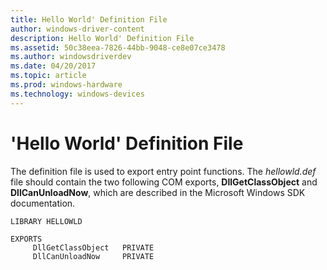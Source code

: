 ```yaml
---
title: Hello World' Definition File
author: windows-driver-content
description: Hello World' Definition File
ms.assetid: 50c38eea-7826-44bb-9048-ce8e07ce3478
ms.author: windowsdriverdev
ms.date: 04/20/2017
ms.topic: article
ms.prod: windows-hardware
ms.technology: windows-devices
---
```


# 'Hello World' Definition File





The definition file is used to export entry point functions. The *hellowld.def* file should contain the two following COM exports, **DllGetClassObject** and **DllCanUnloadNow**, which are described in the Microsoft Windows SDK documentation.

```
LIBRARY HELLOWLD

EXPORTS
     DllGetClassObject   PRIVATE
     DllCanUnloadNow     PRIVATE
```

 

 




